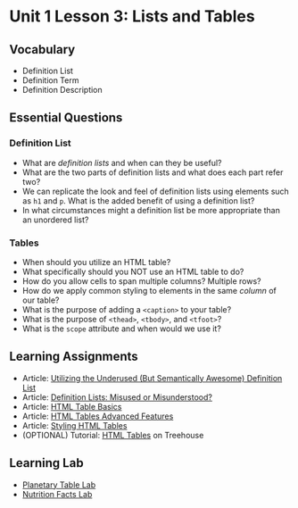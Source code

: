 # Unit 1 Lesson 3: Lists and Tables

## Vocabulary
* Definition List
* Definition Term
* Definition Description

## Essential Questions
### Definition List
* What are _definition lists_ and when can they be useful?
* What are the two parts of definition lists and what does each part refer two?
* We can replicate the look and feel of definition lists using elements such as `h1` and `p`. What is the added benefit of using a definition list?
* In what circumstances might a definition list be more appropriate than an unordered list?

### Tables
* When should you utilize an HTML table?
* What specifically should you NOT use an HTML table to do?
* How do you allow cells to span multiple columns? Multiple rows?
* How do we apply common styling to elements in the same _column_ of our table?
* What is the purpose of adding a `<caption>` to your table?
* What is the purpose of `<thead>`, `<tbody>`, and `<tfoot>`?
* What is the `scope` attribute and when would we use it?

## Learning Assignments
* Article: [Utilizing the Underused (But Semantically Awesome) Definition List](https://css-tricks.com/utilizing-the-underused-but-semantically-awesome-definition-list/)
* Article: [Definition Lists: Misused or Misunderstood?](http://maxdesign.com.au/articles/definition/)
* Article: [HTML Table Basics](https://developer.mozilla.org/en-US/docs/Learn/HTML/Tables/Basics)
* Article: [HTML Tables Advanced Features](https://developer.mozilla.org/en-US/docs/Learn/HTML/Tables/Advanced)
* Article: [Styling HTML Tables](https://developer.mozilla.org/en-US/docs/Learn/CSS/Building_blocks/Styling_tables)
* (OPTIONAL) Tutorial: [HTML Tables](https://teamtreehouse.com/library/html-tables) on Treehouse

## Learning Lab
* [Planetary Table Lab](https://github.com/The-Marcy-Lab-School/planetary-table)
* [Nutrition Facts Lab](https://github.com/The-Marcy-Lab-School/nutrition-facts)
